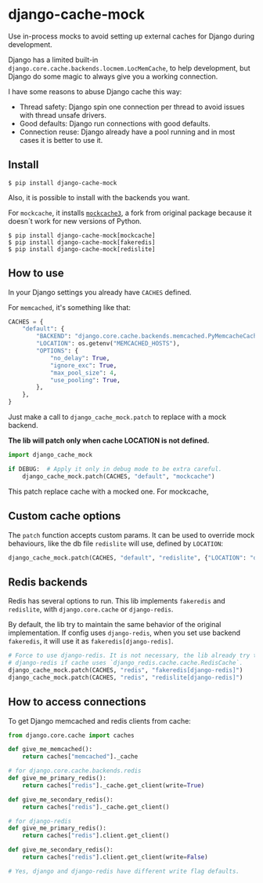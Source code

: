 # django-cache-mock

Use in-process mocks to avoid setting up external caches for Django during
development.

Django has a limited built-in `django.core.cache.backends.locmem.LocMemCache`,
to help development, but Django do some magic to always give you a working
connection.

I have some reasons to abuse Django cache this way:

* Thread safety: Django spin one connection per thread to avoid issues with
thread unsafe drivers.
* Good defaults: Django run connections with good defaults.
* Connection reuse: Django already have a pool running and in most cases it is
better to use it.

## Install

```shell
$ pip install django-cache-mock
```

Also, it is possible to install with the backends you want.

For `mockcache`, it installs [`mockcache3`](https://pypi.org/project/mockcache3/),
a fork from original package because it doesn´t work for new versions of Python.

```shell
$ pip install django-cache-mock[mockcache]
$ pip install django-cache-mock[fakeredis]
$ pip install django-cache-mock[redislite]
```

## How to use

In your Django settings you already have `CACHES` defined.

For `memcached`, it's something like that:

```python
CACHES = {
    "default": {
        "BACKEND": "django.core.cache.backends.memcached.PyMemcacheCache",
        "LOCATION": os.getenv("MEMCACHED_HOSTS"),
        "OPTIONS": {
            "no_delay": True,
            "ignore_exc": True,
            "max_pool_size": 4,
            "use_pooling": True,
        },
    },
}
```

Just make a call to `django_cache_mock.patch` to replace with a mock backend.

**The lib will patch only when cache LOCATION is not defined.**

```python
import django_cache_mock

if DEBUG:  # Apply it only in debug mode to be extra careful.
    django_cache_mock.patch(CACHES, "default", "mockcache")
```

This patch replace cache with a mocked one. For mockcache,

## Custom cache options

The `patch` function accepts custom params. It can be used to override mock
behaviours, like the db file `redislite` will use, defined by `LOCATION`:

```python
django_cache_mock.patch(CACHES, "default", "redislite", {"LOCATION": "data/redis.db"})
```

## Redis backends

Redis has several options to run. This lib implements `fakeredis` and `redislite`,
with `django.core.cache` or `django-redis`.

By default, the lib try to maintain the same behavior of the original implementation.
If config uses `django-redis`, when you set use backend `fakeredis`, it will use
it as `fakeredis[django-redis]`.

```python
# Force to use django-redis. It is not necessary, the lib already try to use
# django-redis if cache uses `django_redis.cache.cache.RedisCache`.
django_cache_mock.patch(CACHES, "redis", "fakeredis[django-redis]")
django_cache_mock.patch(CACHES, "redis", "redislite[django-redis]")
```

## How to access connections

To get Django memcached and redis clients from cache:

```python
from django.core.cache import caches

def give_me_memcached():
    return caches["memcached"]._cache

# for django.core.cache.backends.redis
def give_me_primary_redis():
    return caches["redis"]._cache.get_client(write=True)

def give_me_secondary_redis():
    return caches["redis"]._cache.get_client()

# for django-redis
def give_me_primary_redis():
    return caches["redis"].client.get_client()

def give_me_secondary_redis():
    return caches["redis"].client.get_client(write=False)

# Yes, django and django-redis have different write flag defaults.
```
